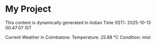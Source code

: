 # My Project

This content is dynamically generated in Indian Time (IST): 2025-10-13 00:47:07 IST


Current Weather in Coimbatore:
Temperature: 25.88 °C
Condition: mist
